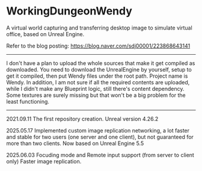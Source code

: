 # WorkingDungeonWendy
A virtual world capturing and transferring desktop image to simulate virtual office, based on Unreal Engine.

Refer to the blog posting: https://blog.naver.com/sdj00001/223868643141

--------------------------------

I don't have a plan to upload the whole sources that make it get compiled as downloaded.
You need to download the UnrealEngine by yourself, setup to get it compiled,
then put Wendy files under the root path.
Project name is Wendy.
In addition, I am not sure if all the required contents are uploaded, while I didn't make any Blueprint logic, still there's content dependency.
Some textures are surely missing but that won't be a big problem for the least functioning.

--------------------------------

2021.09.11
The first repository creation.
Unreal version 4.26.2

2025.05.17
Implemented custom image replication networking, a lot faster and stable for two users (one server and one client), but not guaranteed for more than two clients.
Now based on Unreal Engine 5.5

2025.06.03
Focuding mode and Remote input support (from server to client only)
Faster image replication.
